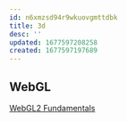 ```yaml
---
id: n6xmzsd94r9wkuovgmttdbk
title: 3d
desc: ''
updated: 1677597208258
created: 1677597197689
---
```


## WebGL
[WebGL2 Fundamentals](https://webgl2fundamentals.org/)
